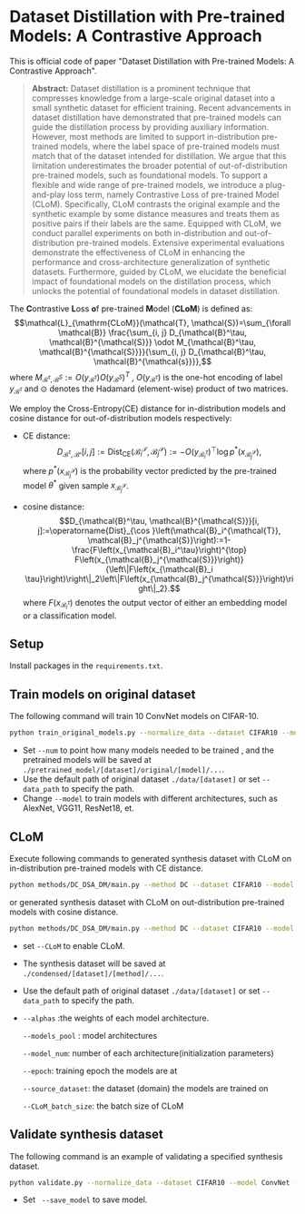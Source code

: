 # Dataset Distillation with Pre-trained Models: A Contrastive Approach

This is official code of paper "Dataset Distillation with Pre-trained Models: A Contrastive Approach". 

> **Abstract:** Dataset distillation is a prominent technique that compresses knowledge from a large-scale original dataset into a small synthetic dataset for efficient training. Recent advancements in dataset distillation have demonstrated that pre-trained models can guide the distillation process by providing auxiliary information. However, most methods are limited to support in-distribution pre-trained models, where the label space of pre-trained models must match that of the dataset intended for distillation. We argue that this limitation underestimates the broader potential of out-of-distribution pre-trained models, such as foundational models. To support a flexible and wide range of pre-trained models, we introduce a plug-and-play loss term, namely Contrastive Loss of pre-trained Model (CLoM). Specifically, CLoM contrasts the original example and the synthetic example by some distance measures and treats them as positive pairs if their labels are the same. Equipped with CLoM, we conduct parallel experiments on both in-distribution and out-of-distribution pre-trained models. Extensive experimental evaluations demonstrate the effectiveness of CLoM in enhancing the performance and cross-architecture generalization of synthetic datasets. Furthermore, guided by CLoM, we elucidate the beneficial impact of foundational models on the distillation process, which unlocks the potential of foundational models in dataset distillation.

The **C**ontrastive **L**oss **o**f pre-trained **M**odel (**CLoM**) is defined as:
$$\mathcal{L}_{\mathrm{CLoM}}(\mathcal{T}, \mathcal{S})=\sum_{\forall \mathcal{B}} \frac{\sum_{i, j} D_{\mathcal{B}^\tau, \mathcal{B}^{\mathcal{S}}} \odot M_{\mathcal{B}^\tau, \mathcal{B}^{\mathcal{S}}}}{\sum_{i, j} D_{\mathcal{B}^\tau, \mathcal{B}^{\mathcal{s}}}},$$
where $M_{\mathcal{B}^\tau,\mathcal{B}^S}:=O\left(y_{\mathcal{B}^\tau}\right)O\left(y_{\mathcal{B}^S}\right)^T$ , $O\left(y_{\mathcal{B}^\tau}\right)$ is the one-hot encoding of label $y_{\mathcal{B}^\tau}$ and $\odot$ denotes the Hadamard (element-wise) product of two matrices. 

We employ the Cross-Entropy(CE) distance for in-distribution models and cosine distance for out-of-distribution models respectively:

* CE distance:
  $$D_{\mathcal{B}^\tau, \mathcal{B}^{\mathcal{s}}}[i, j]:=\operatorname{Dist}_{\mathrm{CE}}\left(\mathcal{B}_i^{\mathcal{T}}, \mathcal{B}_j^{\mathcal{S}}\right):=-O\left(y_{\mathcal{B}_i^\tau}\right)^{\top} \log p^*\left(x_{\mathcal{B}_j^{\mathcal{S}}}\right),$$
  where $p^*\left(x_{\mathcal{B}_j^{\mathcal{S}}}\right)$ is the probability vector predicted by the pre-trained model $\theta^*$ given sample $x_{\mathcal{B}_j^{\mathcal{S}}}$.
  
* cosine distance:
  $$D_{\mathcal{B}^\tau, \mathcal{B}^{\mathcal{S}}}[i, j]:=\operatorname{Dist}_{\cos }\left(\mathcal{B}_i^{\mathcal{T}}, \mathcal{B}_j^{\mathcal{S}}\right):=1-\frac{F\left(x_{\mathcal{B}_i^\tau}\right)^{\top} F\left(x_{\mathcal{B}_j^{\mathcal{S}}}\right)}{\left\|F\left(x_{\mathcal{B}_i \tau}\right)\right\|_2\left\|F\left(x_{\mathcal{B}_j^{\mathcal{S}}}\right)\right\|_2}.$$
  where  $F \left(x_{\mathcal{B}_i^\tau}\right)$ denotes the output vector of either an embedding model or a classification model.

## Setup

Install packages in the `requirements.txt`.

## Train models on original dataset

The following command will train 10 ConvNet models on CIFAR-10.

```bash
python train_original_models.py --normalize_data --dataset CIFAR10 --model ConvNet --num 10
```

* Set `--num` to point how many models needed to be trained , and the pretrained models will be saved at `./pretrained_model/[dataset]/original/[model]/...`.
*  Use the default path of original dataset `./data/[dataset]` or set `--data_path` to specify the path.
*  Change `--model` to train models with different architectures, such as AlexNet, VGG11, ResNet18, et.

## CLoM

Execute following commands to generated synthesis dataset with CLoM on in-distribution pre-trained models with CE distance.

```sh
python methods/DC_DSA_DM/main.py --method DC --dataset CIFAR10 --model ConvNet --ipc 10 --CLoM --CLoM_distance ce --models_pool ConvNet --alphas 1000  --model_num 1 --epoch 150 --source_dataset CIFAR10 --CLoM_batch_size 8196
```

or generated synthesis dataset with CLoM on out-distribution pre-trained models with cosine distance.

```sh
python methods/DC_DSA_DM/main.py --method DC --dataset CIFAR10 --model ConvNet --ipc 10 --CLoM --CLoM_distance cos --models_pool ConvNet --alphas 1000  --model_num 1 --epoch 150 --source_dataset CIFAR100 --CLoM_batch_size 8196
```

* set `--CLoM` to enable CLoM.

* The synthesis dataset will be saved at `./condensed/[dataset]/[method]/...`.

* Use the default path of original dataset `./data/[dataset]` or set `--data_path` to specify the path.

* `--alphas` :the weights of each model architecture.

   `--models_pool` : model architectures

   `--model_num`: number of each architecture(initialization parameters)

   `--epoch`: training epoch the models are at

  `--source_dataset`: the dataset (domain) the models are trained on
  
  `--CLoM_batch_size`: the batch size of CLoM

## Validate synthesis dataset

The following command is an example of validating a specified synthesis dataset.

```bash
python validate.py --normalize_data --dataset CIFAR10 --model ConvNet --dsa --method DC --ipc 10 --synthesis_data_path <specified_path>
```

*  Set ` --save_model` to save model.

